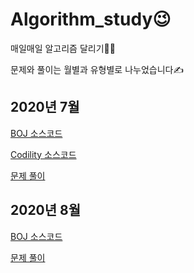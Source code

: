 # Algorithm_study😉
매일매일 알고리즘 달리기🏃‍♀️

문제와 풀이는 월별과 유형별로 나누었습니다✍



## 2020년 7월

[BOJ 소스코드](https://github.com/hjyeon-n/Algorithm_study/tree/master/BOJ/2020.07)

[Codility 소스코드](https://github.com/hjyeon-n/Algorithm_study/tree/master/Codility/2020.07)

[문제 풀이](https://github.com/hjyeon-n/Algorithm_study/tree/master/Problem%20Solving/2020.07)



## 2020년 8월

[BOJ 소스코드](https://github.com/hjyeon-n/Algorithm_study/tree/master/BOJ/2020.08)

[문제 풀이](https://github.com/hjyeon-n/Algorithm_study/tree/master/Problem%20Solving/2020.08)